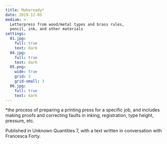 ```yaml
---
title: Makeready*
date: 2019-12-05
medium: >
  Letterpress from wood/metal types and brass rules,
  pencil, ink, and other materials
settings:
  01.jpg:
    full: true
    text: dark
  04.jpg:
    full: true
    text: dark
  05.png:
    wide: true
    grid: 3
    grid-small: 3
  06.jpg:
    full: true
    text: dark
---
```


*the process of preparing a printing press for a specific job, and includes
making proofs and correcting faults in inking, registration, type height,
pressure, etc.

Published in Unknown Quantities 7, with a text written in conversation with
Francesca Forty.

